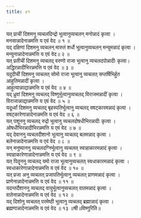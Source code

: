 ```yaml
---
title: ४१

---
```

यत् प्राचीं दिशमनु व्यचलदिन्द्रो भूत्वानुव्यचलन् मनोन्नादं कृत्वा ।  
मनसान्नादेनान्नमत्ति य एवं वेद ॥ १ ॥  
यद् दक्षिणां दिशमनु व्यचलन् मारुतं शर्धो भूत्वानुव्यचलन् मन्युमन्नादं कृत्वा ।  
मन्युनान्नादेनान्नमत्ति य एवं वेद॥ २ ॥  
यत् प्रतीचीं दिशमनु व्यचलद् वरुणो राजा भूत्वानु व्यचलदपोन्नादीः कृत्वा।  
अद्धिरन्नादीभिरन्नमत्ति य एवं वेद ॥ ३ ॥  
यदुदीचीं दिशमनु व्यचलत् सोमो राजा भूत्वानु व्यचलत् सप्तर्षिभिर्हुत  
आहुतिमन्नादीं कृत्वा ।  
आहुत्यान्नाद्यान्नमत्ति य एवं वेद ॥ ४ ॥  
यद् ध्रुवां दिशमनु व्यचलद् विष्णुर्भूत्वानुव्यचलद् विराजमन्नादीं कृत्वा ।  
विराजान्नाद्यान्नमत्ति य एवं वेद ॥ ५ ॥  
यदूर्ध्वां दिशमनु व्यचलद् बृहस्पतिर्भूत्वानु व्यचलद् वषट्कारमन्नादं कृत्वा ।  
वषट्कारेणान्नादेनान्नमत्ति य एवं वेद ॥ ६ ॥  
यत् पशूननु व्यचलद् रुद्रो भूत्वानु व्यचलदोषधीभिरन्नादीः कृत्वा ।  
ओषधीभिरन्नादीभिरन्नमत्ति य एवं वेद ॥ ७ ॥  
यद् देवाननु व्यचलदीशानो भूत्वानु व्यचलद् बलमन्नाद कृत्वा ।  
बलेनान्नादेनान्नमत्ति य एवं वेद ॥ ८ ॥  
यन् मनुष्याननु व्यचलदग्निर्भूत्वानु व्यचलत् स्वाहाकारमन्नादं कृत्वा ।  
स्वाहाकारेणान्नादेनान्नमत्ति य एवं वेद ॥ ९ ॥  
यत् पितॄननु व्यचलद् यमो राजा भूत्वानुव्यचलत् स्वधाकारमन्नादं कृत्वा ।  
स्वधाकारेणान्नादेनान्नमत्ति य एवं वेद ॥ १० ॥  
यत् प्रजा अनु व्यचलत् प्रजापतिर्भूत्वानु व्यचलत् प्राणमन्नादं कृत्वा ।  
प्राणेनान्नादेनान्नमत्ति य एवं वेद ॥ ११ ॥  
यदन्तर्देशाननु व्यचलद् वायुर्भूत्वानुव्यचलत् वातमन्नादं कृत्वा ।  
वातेनान्नादेनान्नमत्ति य एवं वेद ॥ १२ ॥  
यद् दिशोनु व्यचलत् परमेष्ठी भूत्वानु व्यचलद् ब्रह्मान्नादं कृत्वा ।  
ब्रह्मणान्नादेनान्नमत्ति य एवं वेद ॥ १३ ॥श्री॥विष्णुरिति॥  
  